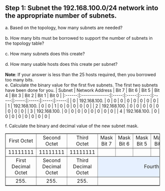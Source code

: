 ## Step 1: Subnet the 192.168.100.0/24 network into the appropriate number of subnets.
a. Based on the topology, how many subnets are needed?<br><br>
b. How many bits must be borrowed to support the number of subnets in the topology table?<br><br>
c. How many subnets does this create?<br><br>
d. How many usable hosts does this create per subnet?<br><br>
**Note**: If your answer is less than the 25 hosts required, then you borrowed too many bits.<br>
e. Calculate the binary value for the first five subnets. The first two subnets have been done for you.
  | Subnet | Network Address | Bit 7 | Bit 6 | Bit 5 | Bit 4 | Bit 3 | Bit 2 | Bit 1 | Bit 0 |
  |:------:|:--------------:|:-----:|:-----:|:-----:|:-----:|:-----:|:-----:|:-----:|:-----:|
  | 0      | 192.168.100.   | 0     | 0     | 0     | 0     | 0     | 0     | 0     | 0     |
  | 1      | 192.168.100.   | 0     | 0     | 1     | 0     | 0     | 0     | 0     | 0     |
  | 2      | 192.168.100.   | 0     | 0     | 0     | 0     | 0     | 0     | 0     | 0     |
  | 3      | 192.168.100.   | 0     | 0     | 0     | 0     | 0     | 0     | 0     | 0     |
  | 4      | 192.168.100.   | 0     | 0     | 0     | 0     | 0     | 0     | 0     | 0     |

f. Calculate the binary and decimal value of the new subnet mask.

<table border="1" cellpadding="5" cellspacing="0">
  <tr>
    <td align="center">First Octet</td>
    <td align="center">Second Octet</td>
    <td align="center">Third Octet</td>
    <td align="center">Mask Bit 7</td>
    <td align="center">Mask Bit 6</td>
    <td align="center">Mask Bit 5</td>
    <td align="center">Mask Bit 4</td>
    <td align="center">Mask Bit 3</td>
    <td align="center">Mask Bit 2</td>
    <td align="center">Mask Bit 1</td>
    <td align="center">Mask Bit 0</td>
  </tr>
  <tr>
    <td align="center">11111111</td>
    <td align="center">11111111</td>
    <td align="center">11111111</td>
    <td></td>
    <td></td>
    <td></td>
    <td></td>
    <td></td>
    <td></td>
    <td></td>
    <td></td>
  </tr>
  <tr>
    <td align="center">First Decimal Octet</td>
    <td align="center">Second Decimal Octet</td>
    <td align="center">Third Decimal Octet</td>
    <td colspan="8" align="center" style="background-color: #e6f0ff;">Fourth Decimal Octet</td>
  </tr>
  <tr>
    <td align="center">255.</td>
    <td align="center">255.</td>
    <td align="center">255.</td>
    <td colspan="8"></td>
  </tr>
</table>
